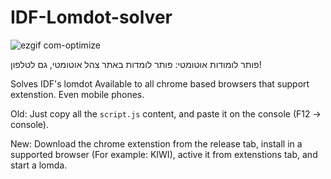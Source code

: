 # IDF-Lomdot-solver

![ezgif com-optimize](https://user-images.githubusercontent.com/54208288/233824957-689333e1-3458-4290-b98d-7f268ca7fae8.gif)



פותר לומודות אוטומטי:
פותר לומדות באתר צהל אוטומטי, גם לטלפון!


Solves IDF's lomdot
Available to all chrome based browsers that support extenstion. Even mobile phones.

Old:
Just copy all the `script.js` content, and paste it on the console (F12 -> console).


New:
Download the chrome extenstion from the release tab, install in a supported browser (For example: KIWI), active it from extenstions tab, and start a lomda.

